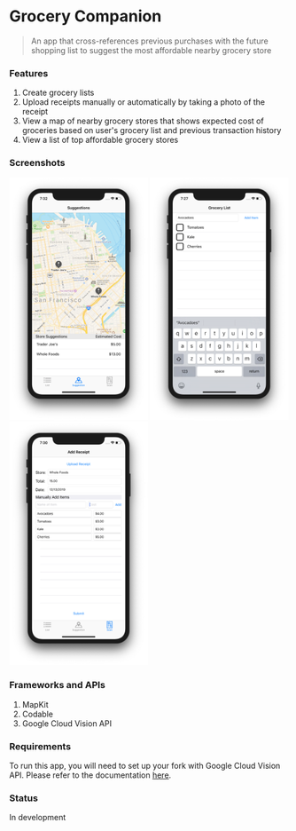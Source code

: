 
# Grocery Companion

> An app that cross-references previous purchases with the future shopping list to suggest the most affordable nearby grocery store

### Features
 1. Create grocery lists
 2. Upload receipts manually or automatically by taking a photo of the receipt
 3. View a map of nearby grocery stores that shows expected cost of groceries based on user's grocery list and previous transaction history
 4. View a list of top affordable grocery stores
 
### Screenshots
<img src="https://github.com/andrewdhan/Grocery-Companion/blob/master/Grocery%20Companion/Screenshots/suggestions.png" width="250" /> <img src="https://github.com/andrewdhan/Grocery-Companion/blob/master/Grocery%20Companion/Screenshots/grocery-list.png" width = 250 /> <img src="https://github.com/andrewdhan/Grocery-Companion/blob/master/Grocery%20Companion/Screenshots/add-receipt-wh.png" width = 250 />

### Frameworks and APIs

 1. MapKit
 2. Codable
 3. Google Cloud Vision API

### Requirements
To run this app, you will need to set up your fork with Google Cloud Vision API. Please refer to the documentation [here](https://cloud.google.com/vision/docs/how-to?authuser=1).
### Status
In development

